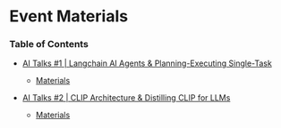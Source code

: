 # Event Materials

### Table of Contents

- [AI Talks #1 | Langchain AI Agents & Planning-Executing Single-Task](https://youtu.be/IfAAWRZ1jSc)
    - [Materials](https://github.com/MYZAI/Event-Materials/tree/main/Planning-and-Executing-AI-Agents)

- [AI Talks #2 | CLIP Architecture & Distilling CLIP for LLMs](https://www.youtube.com/watch?v=gsdxa_71uwg)
    - [Materials](https://github.com/MYZAI/Event-Materials/tree/main/CLIP-Architecture-and-Distilling-Clip-with-LLMs)

